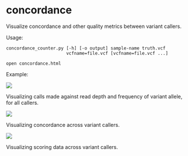 concordance
===========

Visualize concordance and other quality metrics between variant callers.

Usage:

    concordance_counter.py [-h] [-o output] sample-name truth.vcf
                           vcfname=file.vcf [vcfname=file.vcf ...]

    open concordance.html

Example:

![](http://link.isaachodes.io/image/3v362B0g1t3B/Screen%20Shot%202014-05-22%20at%204.57.29%20PM.png)

Visualizing calls made against read depth and frequency of variant allele, for all callers.

![](http://link.isaachodes.io/image/003d052e053b/Screen%20Shot%202014-05-22%20at%204.58.00%20PM.png)

Visualizing concordance across variant callers.

![](http://link.isaachodes.io/image/383244063D1q/Screen%20Shot%202014-05-22%20at%204.59.16%20PM.png)

Visualizing scoring data across variant callers.
